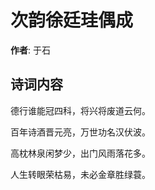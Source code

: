 # 次韵徐廷珪偶成

**作者**: 于石

## 诗词内容

德行谁能冠四科，将兴将废道云何。

百年诗酒晋元亮，万世功名汉伏波。

高枕林泉闲梦少，出门风雨落花多。

人生转眼荣枯易，未必金章胜绿蓑。

